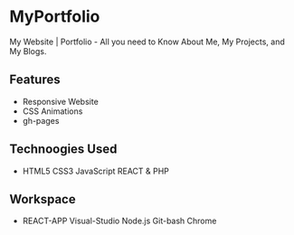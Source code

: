 # MyPortfolio
My Website | Portfolio -  All you need to Know  About Me, My Projects, and My Blogs.

## Features
* Responsive Website
* CSS Animations
* gh-pages

## Technoogies Used
* HTML5 CSS3 JavaScript REACT & PHP
## Workspace
* REACT-APP Visual-Studio Node.js Git-bash Chrome
